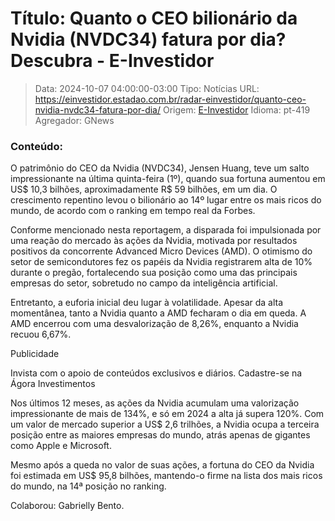 # Título: Quanto o CEO bilionário da Nvidia (NVDC34) fatura por dia? Descubra - E-Investidor

>Data: 2024-10-07 04:00:00-03:00
>Tipo: Notícias
>URL: https://einvestidor.estadao.com.br/radar-einvestidor/quanto-ceo-nvidia-nvdc34-fatura-por-dia/
>Origem: [E-Investidor](https://einvestidor.estadao.com.br)
>Idioma: pt-419
>Agregador: GNews

### Conteúdo:

O patrimônio do CEO da Nvidia (NVDC34), Jensen Huang, teve um salto impressionante na última quinta-feira (1º), quando sua fortuna aumentou em US$ 10,3 bilhões, aproximadamente R$ 59 bilhões, em um dia. O crescimento repentino levou o bilionário ao 14º lugar entre os mais ricos do mundo, de acordo com o ranking em tempo real da Forbes.

Conforme mencionado nesta reportagem, a disparada foi impulsionada por uma reação do mercado às ações da Nvidia, motivada por resultados positivos da concorrente Advanced Micro Devices (AMD). O otimismo do setor de semicondutores fez os papéis da Nvidia registrarem alta de 10% durante o pregão, fortalecendo sua posição como uma das principais empresas do setor, sobretudo no campo da inteligência artificial.

Entretanto, a euforia inicial deu lugar à volatilidade. Apesar da alta momentânea, tanto a Nvidia quanto a AMD fecharam o dia em queda. A AMD encerrou com uma desvalorização de 8,26%, enquanto a Nvidia recuou 6,67%.

Publicidade

Invista com o apoio de conteúdos exclusivos e diários. Cadastre-se na Ágora Investimentos

Nos últimos 12 meses, as ações da Nvidia acumulam uma valorização impressionante de mais de 134%, e só em 2024 a alta já supera 120%. Com um valor de mercado superior a US$ 2,6 trilhões, a Nvidia ocupa a terceira posição entre as maiores empresas do mundo, atrás apenas de gigantes como Apple e Microsoft.

Mesmo após a queda no valor de suas ações, a fortuna do CEO da Nvidia foi estimada em US$ 95,8 bilhões, mantendo-o firme na lista dos mais ricos do mundo, na 14ª posição no ranking.

Colaborou: Gabrielly Bento.
